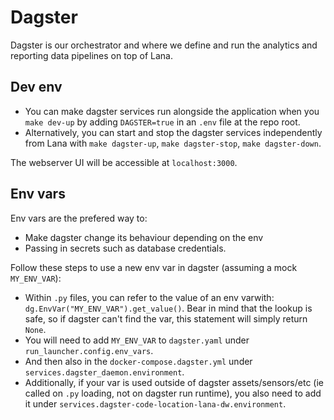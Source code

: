 # Dagster

Dagster is our orchestrator and where we define and run the analytics and reporting data pipelines on top of Lana.


## Dev env

- You can make dagster services run alongside the application when you `make dev-up` by adding `DAGSTER=true` in an `.env` file at the repo root.
- Alternatively, you can start and stop the dagster services independently from Lana with `make dagster-up`, `make dagster-stop`, `make dagster-down`.

The webserver UI will be accessible at `localhost:3000`.

## Env vars

Env vars are the prefered way to:
- Make dagster change its behaviour depending on the env
- Passing in secrets such as database credentials.

Follow these steps to use a new env var in dagster (assuming a mock `MY_ENV_VAR`):

- Within `.py` files, you can refer to the value of an env varwith: `dg.EnvVar("MY_ENV_VAR").get_value()`. Bear in mind that the lookup is safe, so if dagster can't find the var, this statement will simply return `None`.
- You will need to add `MY_ENV_VAR` to `dagster.yaml` under `run_launcher.config.env_vars`.
- And then also in the `docker-compose.dagster.yml` under `services.dagster_daemon.environment`.
- Additionally, if your var is used outside of dagster assets/sensors/etc (ie called on `.py` loading, not on dagster run runtime), you also need to add it under `services.dagster-code-location-lana-dw.environment`.
